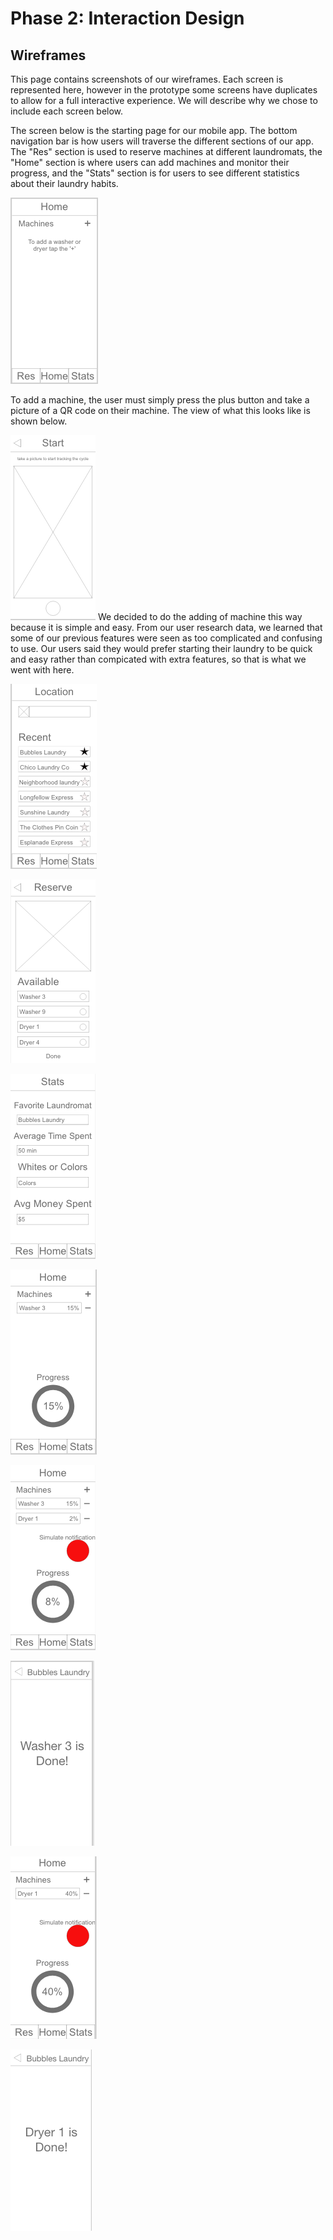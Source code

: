 # Phase 2: Interaction Design

## Wireframes

This page contains screenshots of our wireframes. Each screen is represented here, however in the prototype some screens have duplicates to allow for a full interactive experience. We will describe why we chose to include each screen below.


The screen below is the starting page for our mobile app. The bottom navigation bar is how users will traverse the different sections of our app. The "Res" section is used to reserve machines at different laundromats, the "Home" section is where users can add machines and monitor their progress, and the "Stats" section is for users to see different statistics about their laundry habits.

![alt text](https://github.com/UsabilityEngineering/Whirlpool/blob/master/phase2/Pictures/home.png?raw=true)


To add a machine, the user must simply press the plus button and take a picture of a QR code on their machine. The view of what this looks like is shown below.

![alt text](https://github.com/UsabilityEngineering/Whirlpool/blob/master/phase2/Pictures/pic_screen.png?raw=true)
We decided to do the adding of machine this way because it is simple and easy. From our user research data, we learned that some of our previous features were seen as too complicated and confusing to use. Our users said they would prefer starting their laundry to be quick and easy rather than compicated with extra features, so that is what we went with here. 

![alt text](https://github.com/UsabilityEngineering/Whirlpool/blob/master/phase2/Pictures/stores.png?raw=true)


![alt text](https://github.com/UsabilityEngineering/Whirlpool/blob/master/phase2/Pictures/reserve.png?raw=true)


![alt text](https://github.com/UsabilityEngineering/Whirlpool/blob/master/phase2/Pictures/stats.png?raw=true)


![alt text](https://github.com/UsabilityEngineering/Whirlpool/blob/master/phase2/Pictures/washer_home.png?raw=true)


![alt text](https://github.com/UsabilityEngineering/Whirlpool/blob/master/phase2/Pictures/washer_prenotif.png?raw=true)


![alt text](https://github.com/UsabilityEngineering/Whirlpool/blob/master/phase2/Pictures/washer_notif.png?raw=true)


![alt text](https://github.com/UsabilityEngineering/Whirlpool/blob/master/phase2/Pictures/dryer_prenotif.png?raw=true)


![alt text](https://github.com/UsabilityEngineering/Whirlpool/blob/master/phase2/Pictures/dryer_notif.png?raw=true)
